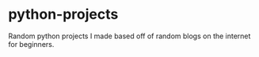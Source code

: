 # python-projects
Random python projects I made based off of random blogs on the internet for beginners.
